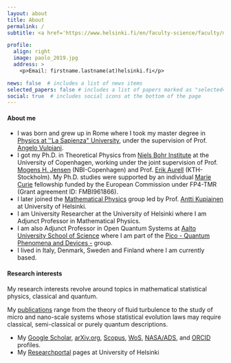 ```yaml
---
layout: about
title: About
permalink: /
subtitle: <a href='https://www.helsinki.fi/en/faculty-science/faculty/mathematics-and-statistics'>Department of Mathematics and Statistics</a>, University of Helsinki.

profile:
  align: right
  image: paolo_2019.jpg
  address: >
    <p>Email: firstname.lastname(at)helsinki.fi</p>

news: false  # includes a list of news items
selected_papers: false # includes a list of papers marked as "selected={true}"
social: true  # includes social icons at the bottom of the page
---
```



#### About me

- I was born and grew up in Rome where I took my master degree in [Physics at ''La Sapienza" University](https://www.phys.uniroma1.it/fisica/), under the supervision of Prof. [Angelo Vulpiani](http://denali.phys.uniroma1.it/twiki/bin/view/TNTgroup/AngeloVulpiani).
- I got my Ph.D. in Theoretical Physics from [Niels Bohr Institute](https://nbi.ku.dk/) at the University of Copenhagen, working under the joint supervision of Prof. [Mogens H. Jensen](http://www.nbi.dk/~mhjensen/) (NBI-Copenhagen) and Prof. [Erik Aurell](http://www.csc.kth.se/forskning/cb/cbp/homepages/eaurell/kth_homepage.html) (KTH-Stockholm). My Ph.D. studies were supported by an individual [Marie Curie](https://cordis.europa.eu/project/id/FMBI961866) fellowship funded by the European Commission under FP4-TMR (Grant agreement ID: FMBI961866).
- I later joined the [Mathematical Physics](https://www2.helsinki.fi/en/researchgroups/mathematical-physics) group led by Prof. [Antti Kupiainen](https://wiki.helsinki.fi/display/mathphys/antti) at University of Helsinki.
- I am University Researcher at the University of Helsinki where I am Adjunct Professor in Mathematical Physics.
- I am also Adjunct Professor in Open Quantum Systems at [Aalto University School of Science](https://www.aalto.fi/en/school-of-science) where I am part of the [Pico - Quantum Phenomena and Devices -](https://www.aalto.fi/en/department-of-applied-physics/pico-quantum-phenomena-and-devices) group.
- I lived in Italy, Denmark, Sweden and Finland where I am currently based.


#### Research interests

My research interests revolve around topics in mathematical statistical physics, classical and quantum. 

My [publications](/publications) range from the theory of fluid turbulence to the study of micro and nano-scale systems whose statistical evolution laws may require classical, semi-classical or purely quantum descriptions. 

- My [Google Scholar](https://scholar.google.com/citations?user=nUb-HxQAAAAJ), [arXiv.org](http://arxiv.org/a/muratoreginanneschi_p_1), [Scopus](https://www.scopus.com/authid/detail.uri?authorId=6602783690), 
 [WoS](https://www.webofscience.com/wos/author/rid/E-6529-2012), [NASA/ADS](https://ui.adsabs.harvard.edu/search/q=author%3Amuratore-ginanneschi%2Cp&sort=date%20desc%2C%20bibcode%20desc&p_=0), and [ORCID](https://orcid.org/0000-0003-0241-6619) profiles.
- My [Researchportal](https://researchportal.helsinki.fi/en/persons/paolo-muratore-ginanneschi) pages at University of Helsinki


<!-- 
This theme is set up to use 
[Font Awesome icons](http://fortawesome.github.io/Font-Awesome/) and [Academicons](https://jpswalsh.github.io/academicons/). 
-->
